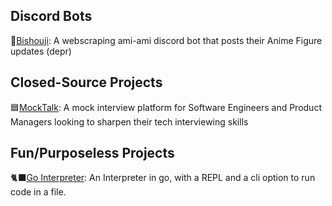 ## Discord Bots

🎀[Bishouji](https://github.com/daikonk/amiami-bot): A webscraping ami-ami discord bot that posts their Anime Figure updates (depr)


## Closed-Source Projects

🟦[MockTalk](https://mocktalk.app/): A mock interview platform for Software Engineers and Product Managers looking to sharpen their tech interviewing skills

## Fun/Purposeless Projects

🐈‍⬛[Go Interpreter](https://github.com/daikonk/go_interpreter): An Interpreter in go, with a REPL and a cli option to run code in a file.
